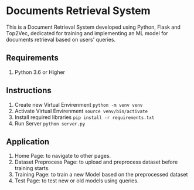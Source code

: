 # Documents Retrieval System
This is a Document Retrieval System developed using Python, Flask and Top2Vec, dedicated for training and implementing an ML model for documents retrieval based on users' queries.

## Requirements
1. Python 3.6 or Higher

## Instructions
1. Create new Virtual Envirenment `python -m venv venv`
2. Activate Virtual Envirenment `source venv/bin/activate`
3. Install required libraries `pip install -r requirements.txt`
4. Run Server `python server.py`

## Application
1. Home Page: to navigate to other pages.
2. Dataset Preprocess Page: to upload and preprocess dataset before training starts.
3. Training Page: to train a new Model based on the preprocessed dataset
4. Test Page: to test new or old models using queries.




